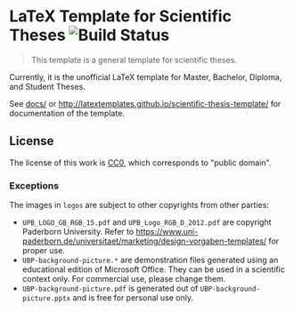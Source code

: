 # LaTeX Template for Scientific Theses ![Build Status](https://github.com/latextemplates/scientific-thesis-template/workflows/Build%20with%20lualatex/badge.svg)

> This template is a general template for scientific theses.

Currently, it is the unofficial LaTeX template for Master, Bachelor, Diploma, and Student Theses.

See [docs/](docs/) or <http://latextemplates.github.io/scientific-thesis-template/> for documentation of the template.

## License

The license of this work is [CC0](https://creativecommons.org/publicdomain/zero/1.0/), which corresponds to "public domain".

### Exceptions

The images in `logos` are subject to other copyrights from other parties:

- `UPB_LOGO_GB_RGB_15.pdf` and `UPB_Logo_RGB_D_2012.pdf` are copyright Paderborn University.
  Refer to <https://www.uni-paderborn.de/universitaet/marketing/design-vorgaben-templates/> for proper use.
- `UBP-background-picture.*` are demonstration files generated using an educational edition of Microsoft Office.
  They can be used in a scientific context only.
  For commercial use, please change them.
- `UBP-background-picture.pdf` is generated out of `UBP-background-picture.pptx` and is free for personal use only.
